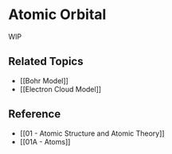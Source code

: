# Atomic Orbital

WIP

## Related Topics

- [[Bohr Model]]
- [[Electron Cloud Model]]

## Reference

- [[01 - Atomic Structure and Atomic Theory]]
- [[01A - Atoms]]
